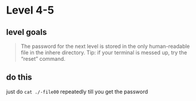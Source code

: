 # Level 4-5


## level goals

> The password for the next level is stored in the only human-readable file in the inhere directory. Tip: if your terminal is messed up, try the “reset” command.


## do this
just do `cat ./-file00` repeatedly till you get the password


